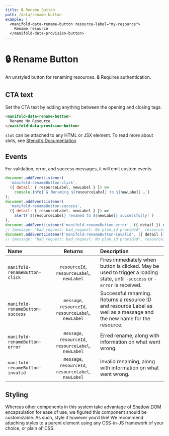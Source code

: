```yaml
---
title: 🔒 Rename Button
path: /data/rename-button
example: |
  <manifold-data-rename-button resource-label="my-resource">
    Rename resource
  </manifold-data-provision-button>
---
```


# 🔒 Rename Button

An unstyled button for renaming resources. 🔒 Requires authentication.

## CTA text

Set the CTA text by adding anything between the opening and closing tags:

```html
<manifold-data-rename-button>
  Rename My Resource
</manifold-data-provision-button>
```

`slot` can be attached to any HTML or JSX element. To read more about slots, see [Stencil’s
Documentation][stencil-slot]

## Events

For validation, error, and success messages, it will emit custom events.

```js
document.addEventListener(
  'manifold-renameButton-click',
  ({ detail: { resourceLabel, newLabel } }) =>
    console.info(`⌛ Renaming ${resourceLabel} to ${newLabel} …`)
);
document.addEventListener(
  'manifold-renameButton-success',
  ({ detail: { resourceLabel, newLabel } }) =>
    alert(`${resourceLabel} renamed to ${newLabel} successfully!`)
);
document.addEventListener('manifold-renameButton-error', ({ detail }) => console.log(detail));
// {message: "bad_request: bad_request: No plan_id provided", resourceid: "1234", resourceLabel: "my-resource", newLabel: "new-name"}
document.addEventListener('manifold-renameButton-invalid', ({ detail }) => console.log(detail));
// {message: "bad_request: bad_request: No plan_id provided", resourceid: "1234", resourceLabel: "my-resource", newLabel: "new-name"}
```

| Name                            |                       Returns                        | Description                                                                                                                 |
| :------------------------------ | :--------------------------------------------------: | :-------------------------------------------------------------------------------------------------------------------------- |
| `manifold-renameButton-click`   |      `resourceId`, `resourceLabel`, `newLabel`       | Fires immediately when button is clicked. May be used to trigger a loading state, until `-success` or `-error` is received. |
| `manifold-renameButton-success` | `message`, `resourceId`, `resourceLabel`, `newLabel` | Successful renaming. Returns a resource ID and resource Label as well as a message and the new name for the resource.       |
| `manifold-renameButton-error`   | `message`, `resourceId`, `resourceLabel`, `newLabel` | Erred rename, along with information on what went wrong.                                                                    |
| `manifold-renameButton-invalid` | `message`, `resourceId`, `resourceLabel`, `newLabel` | Invalid renaming, along with information on what went wrong.                                                                |

## Styling

Whereas other components in this system take advantage of [Shadow DOM][shadow-dom] encapsulation for
ease of use, we figured this component should be customizable. As such, style it however you’d like!
We recommend attaching styles to a parent element using any CSS-in-JS framework of your choice, or
plain ol’ CSS.

[shadow-dom]: https://developers.google.com/web/fundamentals/web-components/shadowdom
[stencil-slot]: https://stenciljs.com/docs/templating-jsx/
